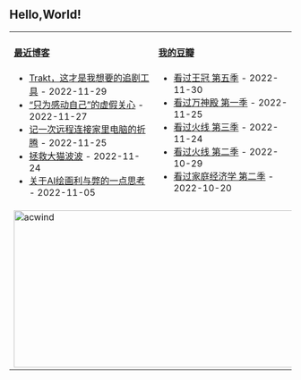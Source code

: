 ## Hello,World!

<table width="95%">
<tr>
<td valign="top" width="50%">

#### <a href="https://blog.acwinds.com" target="_blank">最近博客</a>

<!-- blog starts -->
* <a href='https://blog.acwinds.com/%E6%88%91%E7%88%B1%E7%BE%8E%E5%89%A7/2022/11/29/Trakt.html' target='_blank'>Trakt，这才是我想要的追剧工具</a> - 2022-11-29
* <a href='https://blog.acwinds.com/%E5%BF%83%E6%83%85%E9%9A%8F%E7%AC%94/2022/11/27/false-touching.html' target='_blank'>“只为感动自己”的虚假关心</a> - 2022-11-27
* <a href='https://blog.acwinds.com/%E4%BB%A3%E7%A0%81%E4%BA%BA%E7%94%9F/2022/11/25/how-to-connect-my-home-pc.html' target='_blank'>记一次远程连接家里电脑的折腾</a> - 2022-11-25
* <a href='https://blog.acwinds.com/%E5%AE%A0%E7%89%A9%E4%BA%BA%E7%94%9F/2022/11/24/help-my-cat-again.html' target='_blank'>拯救大猫波波</a> - 2022-11-24
* <a href='https://blog.acwinds.com/%E4%BB%A3%E7%A0%81%E4%BA%BA%E7%94%9F/2022/11/05/thinking-of-ai-draw-stable-diffusion.html' target='_blank'>关于AI绘画利与弊的一点思考</a> - 2022-11-05
<!-- blog ends -->
</td>

<td valign="top" width="50%">
 
#### <a href="https://www.douban.com/people/140078908/" target="_blank">我的豆瓣</a>

<!-- douban starts -->
* <a href='http://movie.douban.com/subject/34961038/' target='_blank'>看过王冠 第五季</a> - 2022-11-30
* <a href='http://movie.douban.com/subject/34990593/' target='_blank'>看过万神殿 第一季</a> - 2022-11-25
* <a href='http://movie.douban.com/subject/2154343/' target='_blank'>看过火线 第三季</a> - 2022-11-24
* <a href='http://movie.douban.com/subject/2154348/' target='_blank'>看过火线  第二季</a> - 2022-10-29
* <a href='http://movie.douban.com/subject/35603071/' target='_blank'>看过家庭经济学 第二季</a> - 2022-10-20
<!-- douban ends -->


</td>

</tr>
 <tr><td colspan="2"><a target="_blank" href="https://trakt.tv/users/acwind"><img width="500" height="281" alt="acwind" src="https://widgets.trakt.tv/users/1f712e5c320ac20984774069f2b6daa7/watched/fanart2@2x.jpg" /></a></td></tr>
  
</table>
